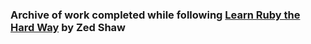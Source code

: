 ### Archive of work completed while following [Learn Ruby the Hard Way](http://ruby.learncodethehardway.org/) by Zed Shaw
